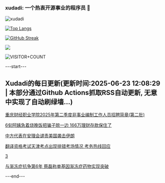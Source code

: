 ### xudadi: 一个热衷开源事业的程序员 👋

![xudadi](https://github-readme-stats-git-masterorgs-github-readme-stats-team.vercel.app/api?username=xudadi)

[![Top Langs](https://github-readme-stats.vercel.app/api/top-langs/?username=xudadi)](https://github.com/anuraghazra/github-readme-stats)

[![GitHub Streak](https://streak-stats.demolab.com?user=xudadi&locale=zh_Hans)](https://git.io/streak-stats)

![](https://raw.githubusercontent.com/xudadi/xudadi/main/assets/github-contribution-grid-snake.svg)

![VISITOR+COUNT](https://komarev.com/ghpvc/?username=xudadi&label=VISITOR+COUNT)


---start---

## Xudadi的每日更新(更新时间:2025-06-23 12:08:29 | 本部分通过Github Actions抓取RSS自动更新, 无意中实现了自动刷绿墙...)

[重庆财经职业学院2025年第二季度非事业编制工作人员招聘简章(第二批)](https://www.gongkaoleida.com/article/2465127)

[6旬阿姨急着烧晚饭把骗子晾一边 166万理财存款保住了](https://m.163.com/news/article/K2LBMOTP0534P59R.html)

[中方代表在安理会谴责美国袭击伊朗](https://m.163.com/news/article/K2NKSVVB000189PS.html)

[翻译资格考试天津考点出现排错考场情况 考务热线回应](https://m.163.com/news/article/K2MA4O0B051492T3.html)

[3](https://m.163.com/touch/news/sub/domestic)

[与渐冻症抗争第6年 蔡磊称单基因渐冻症药物实现突破](https://m.163.com/news/article/K2MJ17O50530JPVV.html)

---end---
